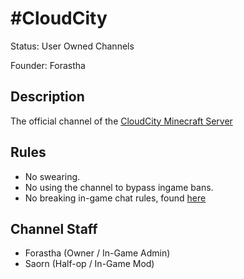 # #CloudCity

Status: User Owned Channels

Founder: Forastha

<!-- Add your channel info here -->

## Description

The official channel of the [CloudCity Minecraft Server](http://cloudcitymc.us)

## Rules

- No swearing.
- No using the channel to bypass ingame bans.
- No breaking in-game chat rules, found [here](http://cloudcitymc.us/rules)

## Channel Staff

- Forastha (Owner / In-Game Admin)
- Saorn (Half-op / In-Game Mod)
